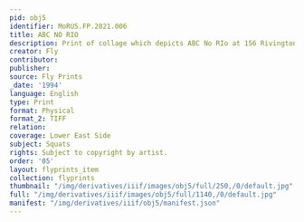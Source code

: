 ```yaml
---
pid: obj5
identifier: MoRUS.FP.2021.006
title: ABC NO RIO
description: Print of collage which depicts ABC No RIo at 156 Rivington St.
creator: Fly
contributor:
publisher:
source: Fly Prints
_date: '1994'
language: English
type: Print
format: Physical
format_2: TIFF
relation:
coverage: Lower East Side
subject: Squats
rights: Subject to copyright by artist.
order: '05'
layout: flyprints_item
collection: flyprints
thumbnail: "/img/derivatives/iiif/images/obj5/full/250,/0/default.jpg"
full: "/img/derivatives/iiif/images/obj5/full/1140,/0/default.jpg"
manifest: "/img/derivatives/iiif/obj5/manifest.json"
---
```

